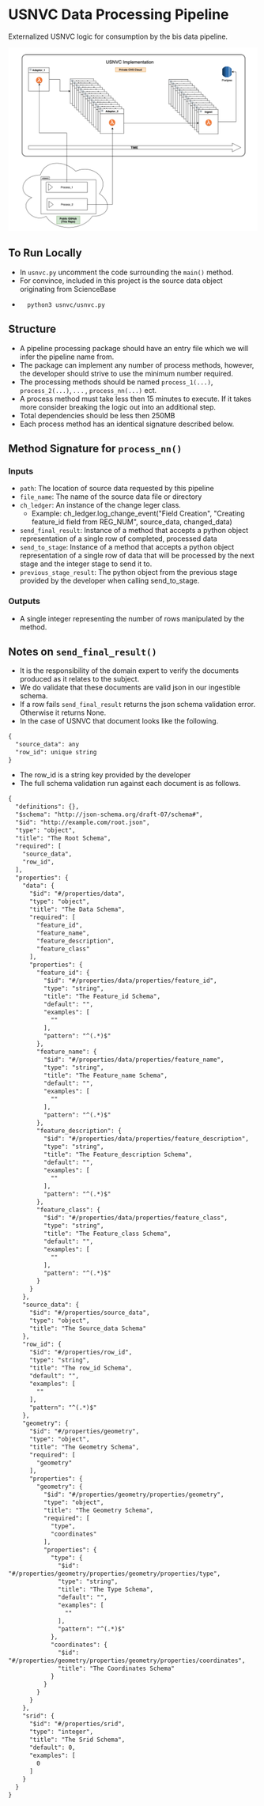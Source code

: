 # USNVC Data Processing Pipeline
Externalized USNVC logic for consumption by the bis data pipeline. 

![Pipeline AWS Infrastructure](assets/usnvc.png)


## To Run Locally
-  In `usnvc.py` uncomment the code surrounding the `main()` method.
- For convince, included in this project is the source data object originating from ScienceBase
- ```
    python3 usnvc/usnvc.py
    ```

## Structure 
- A pipeline processing package should have an entry file which we will infer the pipeline name from.
- The package can implement any number of process methods, however, the developer should strive to use the minimum number required.
- The processing methods should be named `process_1(...)`, `process_2(...)`, . . . , `process_nn(...)` ect.
- A process method must take less then 15 minutes to execute. If it takes more consider breaking the logic out into an additional step. 
- Total dependencies should be less then 250MB
- Each process method has an identical signature described below.


##  Method Signature for `process_nn()`
### Inputs
- `path`: The location of source data requested by this pipeline
- `file_name`: The name of the source data file or directory
- `ch_ledger`: An instance of the change leger class.
    - Example: ch_ledger.log_change_event("Field Creation", "Creating feature_id field from REG_NUM", source_data, changed_data)
- `send_final_result`: Instance of a method that accepts a python object representation of a single row of completed, processed data
- `send_to_stage`: Instance of a method that accepts a python object representation of a single row of data that will be processed by the next stage and the integer stage to send it to. 
- `previous_stage_result`: The python object from the previous stage provided by the developer when calling send_to_stage.
### Outputs
-  A single integer representing the number of rows manipulated by the method.

## Notes on `send_final_result()`
- It is the responsibility of the domain expert to verify the documents produced as it relates to the subject.
- We do validate that these documents are valid json in our ingestible schema.
- If a row fails `send_final_result` returns the json schema validation error. Otherwise it returns None.
- In the case of USNVC that document looks like the following.
```
{
  "source_data": any
  "row_id": unique string
}
```
- The row_id is a string key provided by the developer 
- The full schema validation run against each document is as follows.
```
{
  "definitions": {},
  "$schema": "http://json-schema.org/draft-07/schema#",
  "$id": "http://example.com/root.json",
  "type": "object",
  "title": "The Root Schema",
  "required": [
    "source_data",
    "row_id",
  ],
  "properties": {
    "data": {
      "$id": "#/properties/data",
      "type": "object",
      "title": "The Data Schema",
      "required": [
        "feature_id",
        "feature_name",
        "feature_description",
        "feature_class"
      ],
      "properties": {
        "feature_id": {
          "$id": "#/properties/data/properties/feature_id",
          "type": "string",
          "title": "The Feature_id Schema",
          "default": "",
          "examples": [
            ""
          ],
          "pattern": "^(.*)$"
        },
        "feature_name": {
          "$id": "#/properties/data/properties/feature_name",
          "type": "string",
          "title": "The Feature_name Schema",
          "default": "",
          "examples": [
            ""
          ],
          "pattern": "^(.*)$"
        },
        "feature_description": {
          "$id": "#/properties/data/properties/feature_description",
          "type": "string",
          "title": "The Feature_description Schema",
          "default": "",
          "examples": [
            ""
          ],
          "pattern": "^(.*)$"
        },
        "feature_class": {
          "$id": "#/properties/data/properties/feature_class",
          "type": "string",
          "title": "The Feature_class Schema",
          "default": "",
          "examples": [
            ""
          ],
          "pattern": "^(.*)$"
        }
      }
    },
    "source_data": {
      "$id": "#/properties/source_data",
      "type": "object",
      "title": "The Source_data Schema"
    },
    "row_id": {
      "$id": "#/properties/row_id",
      "type": "string",
      "title": "The row_id Schema",
      "default": "",
      "examples": [
        ""
      ],
      "pattern": "^(.*)$"
    },
    "geometry": {
      "$id": "#/properties/geometry",
      "type": "object",
      "title": "The Geometry Schema",
      "required": [
        "geometry"
      ],
      "properties": {
        "geometry": {
          "$id": "#/properties/geometry/properties/geometry",
          "type": "object",
          "title": "The Geometry Schema",
          "required": [
            "type",
            "coordinates"
          ],
          "properties": {
            "type": {
              "$id": "#/properties/geometry/properties/geometry/properties/type",
              "type": "string",
              "title": "The Type Schema",
              "default": "",
              "examples": [
                ""
              ],
              "pattern": "^(.*)$"
            },
            "coordinates": {
              "$id": "#/properties/geometry/properties/geometry/properties/coordinates",
              "title": "The Coordinates Schema"
            }
          }
        }
      }
    },
    "srid": {
      "$id": "#/properties/srid",
      "type": "integer",
      "title": "The Srid Schema",
      "default": 0,
      "examples": [
        0
      ]
    }
  }
}
```
